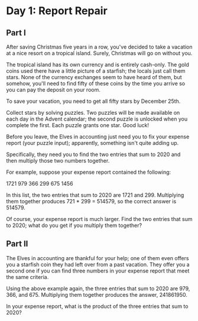 # Day 1: Report Repair

## Part I

After saving Christmas five years in a row, you've decided to take a vacation at a nice resort on a
tropical island. Surely, Christmas will go on without you.

The tropical island has its own currency and is entirely cash-only. The gold coins used there have
a little picture of a starfish; the locals just call them stars. None of the currency exchanges
seem to have heard of them, but somehow, you'll need to find fifty of these coins by the time you
arrive so you can pay the deposit on your room.

To save your vacation, you need to get all fifty stars by December 25th.

Collect stars by solving puzzles. Two puzzles will be made available on each day in the Advent
calendar; the second puzzle is unlocked when you complete the first. Each puzzle grants one star.
Good luck!

Before you leave, the Elves in accounting just need you to fix your expense report (your puzzle
input); apparently, something isn't quite adding up.

Specifically, they need you to find the two entries that sum to 2020 and then multiply those
two numbers together.

For example, suppose your expense report contained the following:

1721
979
366
299
675
1456

In this list, the two entries that sum to 2020 are 1721 and 299. Multiplying them together produces
721 * 299 = 514579, so the correct answer is 514579.

Of course, your expense report is much larger. Find the two entries that sum to 2020; what do you get
if you multiply them together?

## Part II

The Elves in accounting are thankful for your help; one of them even offers you a starfish coin they
had left over from a past vacation. They offer you a second one if you can find three numbers in your
expense report that meet the same criteria.

Using the above example again, the three entries that sum to 2020 are 979, 366, and 675. Multiplying
them together produces the answer, 241861950.

In your expense report, what is the product of the three entries that sum to 2020?
